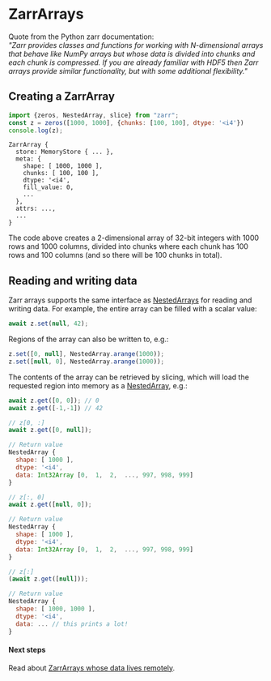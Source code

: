 # ZarrArrays

Quote from the Python zarr documentation:  
*\"Zarr provides classes and functions for working with N-dimensional arrays that behave like NumPy arrays but whose data is divided into chunks and each chunk is compressed. If you are already familiar with HDF5 then Zarr arrays provide similar functionality, but with some additional flexibility.\"*

## Creating a ZarrArray

```javascript
import {zeros, NestedArray, slice} from "zarr";
const z = zeros([1000, 1000], {chunks: [100, 100], dtype: '<i4'})
console.log(z);
```
```output
ZarrArray {
  store: MemoryStore { ... },
  meta: {
    shape: [ 1000, 1000 ],
    chunks: [ 100, 100 ],
    dtype: '<i4',
    fill_value: 0,
    ...
  },
  attrs: ...,
  ...
}
```

The code above creates a 2-dimensional array of 32-bit integers with 1000 rows and 1000 columns, divided into chunks where each chunk has 100 rows and 100 columns (and so there will be 100 chunks in total).


## Reading and writing data
Zarr arrays supports the same interface as [NestedArrays](/getting-started/nested-arrays) for reading and writing data. For example, the entire array can be filled with a scalar value:
```javascript
await z.set(null, 42);
```

Regions of the array can also be written to, e.g.:
```javascript
z.set([0, null], NestedArray.arange(1000));
z.set([null, 0], NestedArray.arange(1000));
```

The contents of the array can be retrieved by slicing, which will load the requested region into memory as a [NestedArray](/nested-arrays.md), e.g.:
```javascript
await z.get([0, 0]); // 0
await z.get([-1,-1]) // 42
```

```javascript
// z[0, :]
await z.get([0, null]);

// Return value
NestedArray {
  shape: [ 1000 ],
  dtype: '<i4',
  data: Int32Array [0,  1,  2,  ..., 997, 998, 999]
}

```

```javascript
// z[:, 0]
await z.get([null, 0]);

// Return value
NestedArray {
  shape: [ 1000 ],
  dtype: '<i4',
  data: Int32Array [0,  1,  2,  ..., 997, 998, 999]
}
```

```javascript
// z[:]
(await z.get([null]));

// Return value
NestedArray {
  shape: [ 1000, 1000 ],
  dtype: '<i4',
  data: ... // this prints a lot!
}
```

#### Next steps
Read about [ZarrArrays whose data lives remotely](/getting-started/remote-data.md).